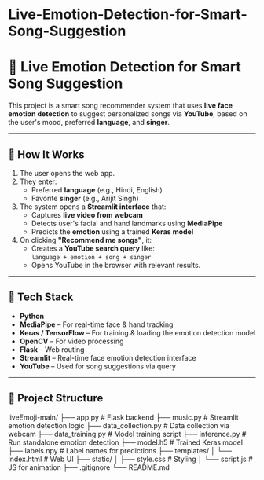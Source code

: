 # Live-Emotion-Detection-for-Smart-Song-Suggestion

# 🎵 Live Emotion Detection for Smart Song Suggestion

This project is a smart song recommender system that uses **live face emotion detection** to suggest personalized songs via **YouTube**, based on the user's mood, preferred **language**, and **singer**.

---

## 🧠 How It Works

1. The user opens the web app.
2. They enter:
   - Preferred **language** (e.g., Hindi, English)
   - Favorite **singer** (e.g., Arijit Singh)
3. The system opens a **Streamlit interface** that:
   - Captures **live video from webcam**
   - Detects user's facial and hand landmarks using **MediaPipe**
   - Predicts the **emotion** using a trained **Keras model**
4. On clicking **"Recommend me songs"**, it:
   - Creates a **YouTube search query** like:  
     `language + emotion + song + singer`
   - Opens YouTube in the browser with relevant results.

---

## 🚀 Tech Stack

- **Python**
- **MediaPipe** – For real-time face & hand tracking
- **Keras / TensorFlow** – For training & loading the emotion detection model
- **OpenCV** – For video processing
- **Flask** – Web routing
- **Streamlit** – Real-time face emotion detection interface
- **YouTube** – Used for song suggestions via query

---

## 📁 Project Structure

liveEmoji-main/
├── app.py # Flask backend
├── music.py # Streamlit emotion detection logic
├── data_collection.py # Data collection via webcam
├── data_training.py # Model training script
├── inference.py # Run standalone emotion detection
├── model.h5 # Trained Keras model
├── labels.npy # Label names for predictions
├── templates/
│ └── index.html # Web UI
├── static/
│ ├── style.css # Styling
│ └── script.js # JS for animation
├── .gitignore
└── README.md